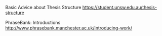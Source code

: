 
 Basic Advice about Thesis Structure
https://student.unsw.edu.au/thesis-structure


 PhraseBank: Introductions
http://www.phrasebank.manchester.ac.uk/introducing-work/
